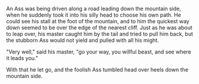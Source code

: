 An Ass was being driven along a road leading down the mountain
side, when he suddenly took it into his silly head to choose his
own path. He could see his stall at the foot of the mountain, and
to him the quickest way down seemed to be over the edge of the
nearest cliff. Just as he was about to leap over, his master
caught him by the tail and tried to pull him back, but the
stubborn Ass would not yield and pulled with all his might.

"Very well," said his master, "go your way, you willful beast,
and see where it leads you."

With that he let go, and the foolish Ass tumbled head over heels
down the mountain side.
